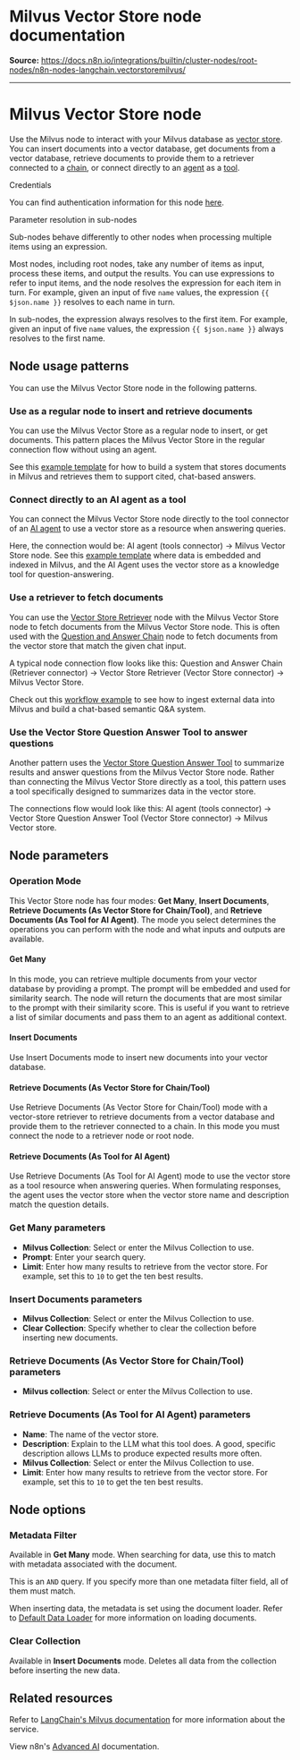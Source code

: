 # Milvus Vector Store node documentation

**Source:** https://docs.n8n.io/integrations/builtin/cluster-nodes/root-nodes/n8n-nodes-langchain.vectorstoremilvus/

---

# Milvus Vector Store node

Use the Milvus node to interact with your Milvus database as [vector store](../../../../../glossary/#ai-vector-store). You can insert documents into a vector database, get documents from a vector database, retrieve documents to provide them to a retriever connected to a [chain](../../../../../glossary/#ai-chain), or connect directly to an [agent](../../../../../glossary/#ai-agent) as a [tool](../../../../../glossary/#ai-tool).

Credentials

You can find authentication information for this node [here](../../../credentials/milvus/).

Parameter resolution in sub-nodes

Sub-nodes behave differently to other nodes when processing multiple items using an expression.

Most nodes, including root nodes, take any number of items as input, process these items, and output the results. You can use expressions to refer to input items, and the node resolves the expression for each item in turn. For example, given an input of five `name` values, the expression `{{ $json.name }}` resolves to each name in turn.

In sub-nodes, the expression always resolves to the first item. For example, given an input of five `name` values, the expression `{{ $json.name }}` always resolves to the first name.

## Node usage patterns

You can use the Milvus Vector Store node in the following patterns.

### Use as a regular node to insert and retrieve documents

You can use the Milvus Vector Store as a regular node to insert, or get documents. This pattern places the Milvus Vector Store in the regular connection flow without using an agent.

See this [example template](https://n8n.io/workflows/3573-create-a-rag-system-with-paul-essays-milvus-and-openai-for-cited-answers/) for how to build a system that stores documents in Milvus and retrieves them to support cited, chat-based answers.

### Connect directly to an AI agent as a tool

You can connect the Milvus Vector Store node directly to the tool connector of an [AI agent](../n8n-nodes-langchain.agent/) to use a vector store as a resource when answering queries.

Here, the connection would be: AI agent (tools connector) -> Milvus Vector Store node. See this [example template](https://n8n.io/workflows/3576-paul-graham-essay-search-and-chat-with-milvus-vector-database/) where data is embedded and indexed in Milvus, and the AI Agent uses the vector store as a knowledge tool for question-answering.

### Use a retriever to fetch documents

You can use the [Vector Store Retriever](../../sub-nodes/n8n-nodes-langchain.retrievervectorstore/) node with the Milvus Vector Store node to fetch documents from the Milvus Vector Store node. This is often used with the [Question and Answer Chain](../n8n-nodes-langchain.chainretrievalqa/) node to fetch documents from the vector store that match the given chat input.

A typical node connection flow looks like this: Question and Answer Chain (Retriever connector) -> Vector Store Retriever (Vector Store connector) -> Milvus Vector Store.

Check out this [workflow example](https://n8n.io/workflows/3574-create-a-paul-graham-essay-qanda-system-with-openai-and-milvus-vector-database/) to see how to ingest external data into Milvus and build a chat-based semantic Q&A system.

### Use the Vector Store Question Answer Tool to answer questions

Another pattern uses the [Vector Store Question Answer Tool](../../sub-nodes/n8n-nodes-langchain.toolvectorstore/) to summarize results and answer questions from the Milvus Vector Store node. Rather than connecting the Milvus Vector Store directly as a tool, this pattern uses a tool specifically designed to summarizes data in the vector store.

The connections flow would look like this: AI agent (tools connector) -> Vector Store Question Answer Tool (Vector Store connector) -> Milvus Vector store.

## Node parameters

### Operation Mode

This Vector Store node has four modes: **Get Many**, **Insert Documents**, **Retrieve Documents (As Vector Store for Chain/Tool)**, and **Retrieve Documents (As Tool for AI Agent)**. The mode you select determines the operations you can perform with the node and what inputs and outputs are available.

#### Get Many

In this mode, you can retrieve multiple documents from your vector database by providing a prompt. The prompt will be embedded and used for similarity search. The node will return the documents that are most similar to the prompt with their similarity score. This is useful if you want to retrieve a list of similar documents and pass them to an agent as additional context.

#### Insert Documents

Use Insert Documents mode to insert new documents into your vector database.

#### Retrieve Documents (As Vector Store for Chain/Tool)

Use Retrieve Documents (As Vector Store for Chain/Tool) mode with a vector-store retriever to retrieve documents from a vector database and provide them to the retriever connected to a chain. In this mode you must connect the node to a retriever node or root node.

#### Retrieve Documents (As Tool for AI Agent)

Use Retrieve Documents (As Tool for AI Agent) mode to use the vector store as a tool resource when answering queries. When formulating responses, the agent uses the vector store when the vector store name and description match the question details.

### Get Many parameters

- **Milvus Collection**: Select or enter the Milvus Collection to use.
- **Prompt**: Enter your search query.
- **Limit**: Enter how many results to retrieve from the vector store. For example, set this to `10` to get the ten best results.

### Insert Documents parameters

- **Milvus Collection**: Select or enter the Milvus Collection to use.
- **Clear Collection**: Specify whether to clear the collection before inserting new documents.

### Retrieve Documents (As Vector Store for Chain/Tool) parameters

- **Milvus collection**: Select or enter the Milvus Collection to use.

### Retrieve Documents (As Tool for AI Agent) parameters

- **Name**: The name of the vector store.
- **Description**: Explain to the LLM what this tool does. A good, specific description allows LLMs to produce expected results more often.
- **Milvus Collection**: Select or enter the Milvus Collection to use.
- **Limit**: Enter how many results to retrieve from the vector store. For example, set this to `10` to get the ten best results.

## Node options

### Metadata Filter

Available in **Get Many** mode. When searching for data, use this to match with metadata associated with the document.

This is an `AND` query. If you specify more than one metadata filter field, all of them must match.

When inserting data, the metadata is set using the document loader. Refer to [Default Data Loader](../../sub-nodes/n8n-nodes-langchain.documentdefaultdataloader/) for more information on loading documents.

### Clear Collection

Available in **Insert Documents** mode. Deletes all data from the collection before inserting the new data.

## Related resources

Refer to [LangChain's Milvus documentation](https://js.langchain.com/docs/integrations/vectorstores/milvus/) for more information about the service.

View n8n's [Advanced AI](../../../../../advanced-ai/) documentation.
